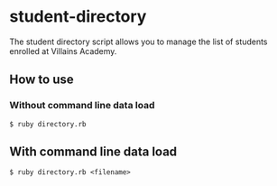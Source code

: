 # student-directory #

The student directory script allows you to manage the list of students enrolled at Villains Academy.

## How to use ##

### Without command line data load

```$ ruby directory.rb ```

## With command line data load

```$ ruby directory.rb <filename>```

